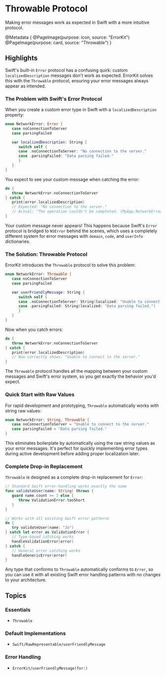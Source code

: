 # Throwable Protocol

Making error messages work as expected in Swift with a more intuitive protocol.

@Metadata {
   @PageImage(purpose: icon, source: "ErrorKit")
   @PageImage(purpose: card, source: "Throwable")
}

## Highlights

Swift's built-in `Error` protocol has a confusing quirk: custom `localizedDescription` messages don't work as expected. ErrorKit solves this with the `Throwable` protocol, ensuring your error messages always appear as intended.

### The Problem with Swift's Error Protocol

When you create a custom error type in Swift with a `localizedDescription` property:

```swift
enum NetworkError: Error {
   case noConnectionToServer
   case parsingFailed

   var localizedDescription: String {
      switch self {
      case .noConnectionToServer: "No connection to the server."
      case .parsingFailed: "Data parsing failed."
      }
   }
}
```

You expect to see your custom message when catching the error:

```swift
do {
   throw NetworkError.noConnectionToServer
} catch {
   print(error.localizedDescription)
   // Expected: "No connection to the server."
   // Actual: "The operation couldn't be completed. (MyApp.NetworkError error 0.)"
}
```

Your custom message never appears! This happens because Swift's `Error` protocol is bridged to `NSError` behind the scenes, which uses a completely different system for error messages with `domain`, `code`, and `userInfo` dictionaries.

### The Solution: Throwable Protocol

ErrorKit introduces the `Throwable` protocol to solve this problem:

```swift
enum NetworkError: Throwable {
   case noConnectionToServer
   case parsingFailed

   var userFriendlyMessage: String {
      switch self {
      case .noConnectionToServer: String(localized: "Unable to connect to the server.")
      case .parsingFailed: String(localized: "Data parsing failed.")
      }
   }
}
```

Now when you catch errors:

```swift
do {
   throw NetworkError.noConnectionToServer
} catch {
   print(error.localizedDescription)
   // Now correctly shows: "Unable to connect to the server."
}
```

The `Throwable` protocol handles all the mapping between your custom messages and Swift's error system, so you get exactly the behavior you'd expect.

### Quick Start with Raw Values

For rapid development and prototyping, `Throwable` automatically works with string raw values:

```swift
enum NetworkError: String, Throwable {
   case noConnectionToServer = "Unable to connect to the server."
   case parsingFailed = "Data parsing failed."
}
```

This eliminates boilerplate by automatically using the raw string values as your error messages. It's perfect for quickly implementing error types during active development before adding proper localization later.

### Complete Drop-in Replacement

`Throwable` is designed as a complete drop-in replacement for `Error`:

```swift
// Standard Swift error-handling works exactly the same
func validateUser(name: String) throws {
   guard name.count >= 3 else {
      throw ValidationError.tooShort
   }
}

// Works with all existing Swift error patterns
do {
   try validateUser(name: "Jo")
} catch let error as ValidationError {
   // Type-based catching works
   handleValidationError(error)
} catch {
   // General error catching works
   handleGenericError(error)
}
```

Any type that conforms to `Throwable` automatically conforms to `Error`, so you can use it with all existing Swift error handling patterns with no changes to your architecture.

## Topics

### Essentials

- ``Throwable``

### Default Implementations

- ``Swift/RawRepresentable/userFriendlyMessage``

### Error Handling

- ``ErrorKit/userFriendlyMessage(for:)``
